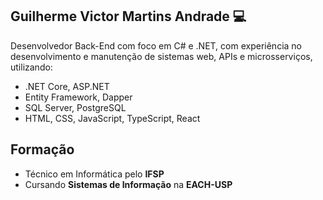 ## Guilherme Victor Martins Andrade 💻

Desenvolvedor Back-End com foco em C# e .NET, com experiência no desenvolvimento e manutenção de sistemas web, APIs e microsserviços, utilizando:

- .NET Core, ASP.NET
- Entity Framework, Dapper
- SQL Server, PostgreSQL
- HTML, CSS, JavaScript, TypeScript, React

## Formação

- Técnico em Informática pelo **IFSP**
- Cursando **Sistemas de Informação** na **EACH-USP**

<!--
**guilhermevmandrade/guilhermevmandrade** is a ✨ _special_ ✨ repository because its `README.md` (this file) appears on your GitHub profile.

Here are some ideas to get you started:

- 🔭 I’m currently working on ...
- 🌱 I’m currently learning ...
- 👯 I’m looking to collaborate on ...
- 🤔 I’m looking for help with ...
- 💬 Ask me about ...
- 📫 How to reach me: ...
- 😄 Pronouns: ...
- ⚡ Fun fact: ...
-->
